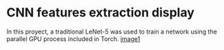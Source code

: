# CNN features extraction display

In this proyect, a traditional LeNet-5 was used to train a network using the parallel GPU process included in Torch.
[image1](CNN_invariance_transformation/images/convolution_cnnlecun.png)
